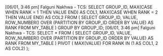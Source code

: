 [06/01, 3:46 pm] Falguni Nakhwa - TCS: SELECT 
    GROUP_ID,
    MAX(CASE WHEN RANK = 1 THEN VALUE END) AS COL1,
    MAX(CASE WHEN RANK = 2 THEN VALUE END) AS COL2
FROM (
    SELECT 
        GROUP_ID,
        VALUE,
        ROW_NUMBER() OVER (PARTITION BY GROUP_ID ORDER BY VALUE) AS RANK
    FROM MY_TABLE
) 
GROUP BY GROUP_ID;
[06/01, 3:46 pm] Falguni Nakhwa - TCS: SELECT *
FROM (
    SELECT 
        GROUP_ID, 
        VALUE, 
        ROW_NUMBER() OVER (PARTITION BY GROUP_ID ORDER BY VALUE) AS RANK
    FROM MY_TABLE
) 
PIVOT (
    MAX(VALUE) FOR RANK IN (1 AS COL1, 2 AS COL2)
);